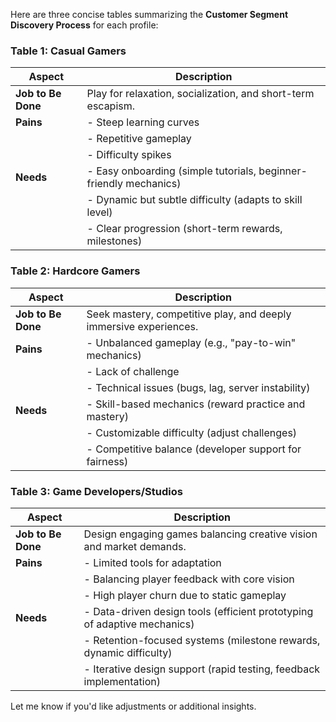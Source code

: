 


Here are three concise tables summarizing the **Customer Segment Discovery Process** for each profile:

### **Table 1: Casual Gamers**
| **Aspect**           | **Description**                                                                                 |
|-----------------------|-----------------------------------------------------------------------------------------------|
| **Job to Be Done**    | Play for relaxation, socialization, and short-term escapism.                                   |
| **Pains**             | - Steep learning curves                                                                       |
|                       | - Repetitive gameplay                                                                         |
|                       | - Difficulty spikes                                                                          |
| **Needs**             | - Easy onboarding (simple tutorials, beginner-friendly mechanics)                             |
|                       | - Dynamic but subtle difficulty (adapts to skill level)                                       |
|                       | - Clear progression (short-term rewards, milestones)                                         |

### **Table 2: Hardcore Gamers**
| **Aspect**           | **Description**                                                                                 |
|-----------------------|-----------------------------------------------------------------------------------------------|
| **Job to Be Done**    | Seek mastery, competitive play, and deeply immersive experiences.                             |
| **Pains**             | - Unbalanced gameplay (e.g., "pay-to-win" mechanics)                                          |
|                       | - Lack of challenge                                                                          |
|                       | - Technical issues (bugs, lag, server instability)                                           |
| **Needs**             | - Skill-based mechanics (reward practice and mastery)                                         |
|                       | - Customizable difficulty (adjust challenges)                                                |
|                       | - Competitive balance (developer support for fairness)                                       |

### **Table 3: Game Developers/Studios**
| **Aspect**           | **Description**                                                                                 |
|-----------------------|-----------------------------------------------------------------------------------------------|
| **Job to Be Done**    | Design engaging games balancing creative vision and market demands.                           |
| **Pains**             | - Limited tools for adaptation                                                                |
|                       | - Balancing player feedback with core vision                                                  |
|                       | - High player churn due to static gameplay                                                    |
| **Needs**             | - Data-driven design tools (efficient prototyping of adaptive mechanics)                      |
|                       | - Retention-focused systems (milestone rewards, dynamic difficulty)                           |
|                       | - Iterative design support (rapid testing, feedback implementation)                           | 

Let me know if you'd like adjustments or additional insights.
